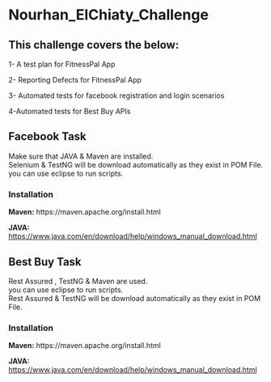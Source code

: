 # Nourhan_ElChiaty_Challenge
<h2>This challenge covers the below:</h2>

1- A test plan for FitnessPal App

2- Reporting Defects for FitnessPal App

3- Automated tests for facebook registration and login scenarios

4-Automated tests for Best Buy APIs

<h2>Facebook Task</h2>
Make sure that JAVA & Maven are installed. </br>
Selenium & TestNG will be download automatically as they exist in POM File.</br>
you can use eclipse to run scripts.
<h3>Installation</h3>
<b>Maven:</b>
https://maven.apache.org/install.html

<b>JAVA:</b>
https://www.java.com/en/download/help/windows_manual_download.html


<h2>Best Buy Task </h2>
Rest Assured , TestNG & Maven are used.</br>
you can use eclipse to run scripts.</br>
Rest Assured & TestNG will be download automatically as they exist in POM File.</br>
<h3>Installation</h3>
<b>Maven:</b>
https://maven.apache.org/install.html

<b>JAVA:</b>
https://www.java.com/en/download/help/windows_manual_download.html
